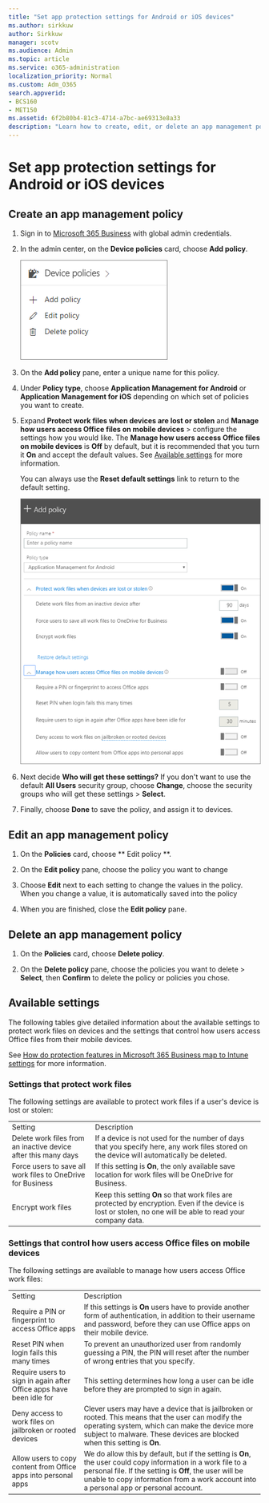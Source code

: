 ```yaml
---
title: "Set app protection settings for Android or iOS devices"
ms.author: sirkkuw
author: Sirkkuw
manager: scotv
ms.audience: Admin
ms.topic: article
ms.service: o365-administration
localization_priority: Normal
ms.custom: Adm_O365
search.appverid:
- BCS160
- MET150
ms.assetid: 6f2b80b4-81c3-4714-a7bc-ae69313e8a33
description: "Learn how to create, edit, or delete an app management policy, and protect work files on Android or iOS devices."
---
```


# Set app protection settings for Android or iOS devices

## Create an app management policy

1. Sign in to [Microsoft 365 Business](https://portal.office.com) with global admin credentials. 
    
2. In the admin center, on the **Device policies** card, choose **Add policy**.
    
    ![Device policies card in the admin center.](media/27c12b61-d112-4348-b557-4f3e46204797.png)
  
3. On the **Add policy** pane, enter a unique name for this policy. 
    
4. Under **Policy type**, choose **Application Management for Android** or **Application Management for iOS** depending on which set of policies you want to create. 
    
5. Expand **Protect work files when devices are lost or stolen** and **Manage how users access Office files on mobile devices** \> configure the settings how you would like. The **Manage how users access Office files on mobile devices** is **Off** by default, but it is recommended that you turn it **On** and accept the default values. See [Available settings](app-protection-settings-for-android-and-ios.md#bkmk_availablesettings) for more information. 
    
    You can always use the **Reset default settings** link to return to the default setting. 
    
    ![Screenshot of Create a policy with Application management for Android selected](media/eabbe06d-ac0a-4f3a-8630-68c808b1e662.png)
  
6. Next decide **Who will get these settings?** If you don't want to use the default **All Users** security group, choose **Change**, choose the security groups who will get these settings \> **Select**.
    
7. Finally, choose **Done** to save the policy, and assign it to devices. 
    
## Edit an app management policy

1. On the **Policies** card, choose ** Edit policy **.
    
2. On the **Edit policy** pane, choose the policy you want to change 
    
3. Choose **Edit** next to each setting to change the values in the policy. When you change a value, it is automatically saved into the policy 
    
4. When you are finished, close the **Edit policy** pane. 
    
## Delete an app management policy

1. On the **Policies** card, choose **Delete policy**.
    
2. On the **Delete policy** pane, choose the policies you want to delete \> **Select**, then **Confirm** to delete the policy or policies you chose. 
    
## Available settings
<a name="bkmk_availablesettings"> </a>

The following tables give detailed information about the available settings to protect work files on devices and the settings that control how users access Office files from their mobile devices.
  
 See [How do protection features in Microsoft 365 Business map to Intune settings](map-protection-features-to-intune-settings.md) for more information. 
  
### Settings that protect work files

The following settings are available to protect work files if a user's device is lost or stolen:
  
|||
|:-----|:-----|
|Setting  <br/> |Description  <br/> |
|Delete work files from an inactive device after this many days  <br/> |If a device is not used for the number of days that you specify here, any work files stored on the device will automatically be deleted.  <br/> |
|Force users to save all work files to OneDrive for Business  <br/> |If this setting is **On**, the only available save location for work files will be OneDrive for Business.  <br/> |
|Encrypt work files  <br/> |Keep this setting **On** so that work files are protected by encryption. Even if the device is lost or stolen, no one will be able to read your company data.  <br/> |
   
### Settings that control how users access Office files on mobile devices

The following settings are available to manage how users access Office work files:
  
|||
|:-----|:-----|
|Setting  <br/> |Description  <br/> |
|Require a PIN or fingerprint to access Office apps  <br/> |If this settings is **On** users have to provide another form of authentication, in addition to their username and password, before they can use Office apps on their mobile device.  <br/> |
|Reset PIN when login fails this many times  <br/> |To prevent an unauthorized user from randomly guessing a PIN, the PIN will reset after the number of wrong entries that you specify.  <br/> |
|Require users to sign in again after Office apps have been idle for  <br/> |This setting determines how long a user can be idle before they are prompted to sign in again.  <br/> |
|Deny access to work files on jailbroken or rooted devices  <br/> |Clever users may have a device that is jailbroken or rooted. This means that the user can modify the operating system, which can make the device more subject to malware. These devices are blocked when this setting is **On**.  <br/> |
|Allow users to copy content from Office apps into personal apps  <br/> |We do allow this by default, but if the setting is **On**, the user could copy information in a work file to a personal file. If the setting is **Off**, the user will be unable to copy information from a work account into a personal app or personal account.  <br/> |
   

  

